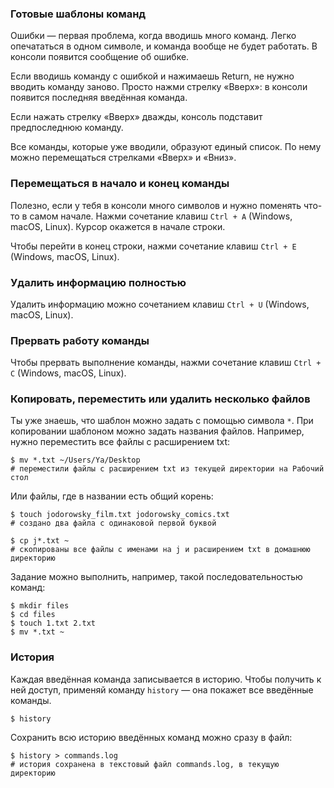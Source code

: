 ### Готовые шаблоны команд

Ошибки — первая проблема, когда вводишь много команд. Легко опечататься в одном символе, и команда вообще не будет работать. В консоли появится сообщение об ошибке.

Если вводишь команду с ошибкой и нажимаешь Return, не нужно вводить команду заново. Просто нажми стрелку «Вверх»: в консоли появится последняя введённая команда.

Если нажать стрелку «Вверх» дважды, консоль подставит предпоследнюю команду.

Все команды, которые уже вводили, образуют единый список. По нему можно перемещаться стрелками «Вверх» и «Вниз».

### Перемещаться в начало и конец команды

Полезно, если у тебя в консоли много символов и нужно поменять что-то в самом начале. Нажми сочетание клавиш `Ctrl + A` (Windows, macOS, Linux). Курсор окажется в начале строки.

Чтобы перейти в конец строки, нажми сочетание клавиш `Ctrl + E` (Windows, macOS, Linux).

### Удалить информацию полностью

Удалить информацию можно сочетанием клавиш `Ctrl + U` (Windows, macOS, Linux).

### Прервать работу команды

Чтобы прервать выполнение команды, нажми сочетание клавиш `Ctrl + C` (Windows, macOS, Linux).

### **Копировать, переместить или удалить несколько файлов**

Ты уже знаешь, что шаблон можно задать с помощью символа `*`. При копировании шаблоном можно задать названия файлов. Например, нужно переместить все файлы с расширением txt:
```
$ mv *.txt ~/Users/Ya/Desktop
# переместили файлы с расширением txt из текущей директории на Рабочий стол 
```

Или файлы, где в названии есть общий корень:
```
$ touch jodorowsky_film.txt jodorowsky_comics.txt
# создано два файла с одинаковой первой буквой

$ cp j*.txt ~
# скопированы все файлы с именами на j и расширением txt в домашнюю директорию  
```

Задание можно выполнить, например, такой последовательностью команд:
```
$ mkdir files
$ cd files
$ touch 1.txt 2.txt
$ mv *.txt ~ 
```

### История

Каждая введённая команда записывается в историю. Чтобы получить к ней доступ, применяй команду `history` — она покажет все введённые команды.
```
$ history 
```

Сохранить всю историю введённых команд можно сразу в файл:
```
$ history > commands.log
# история сохранена в текстовый файл commands.log, в текущую директорию 
```